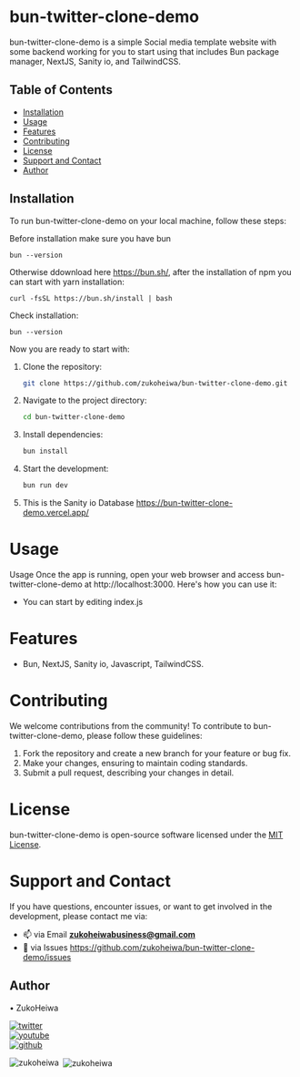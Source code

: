 # bun-twitter-clone-demo

bun-twitter-clone-demo is a simple Social media template website with some backend working for you to start using that includes Bun package manager, NextJS, Sanity io, and TailwindCSS.

## Table of Contents

- [Installation](#installation)
- [Usage](#usage)
- [Features](#features)
- [Contributing](#contributing)
- [License](#license)
- [Support and Contact](#support-and-contact)
- [Author](#author)
## Installation

To run bun-twitter-clone-demo on your local machine, follow these steps:

Before installation make sure you have bun
```
bun --version
```

Otherwise ddownload here https://bun.sh/, after the installation of npm you can start with yarn installation:

```
curl -fsSL https://bun.sh/install | bash
```
Check installation:

```
bun --version
```

Now you are ready to start with:

1. Clone the repository:

    ```bash
   git clone https://github.com/zukoheiwa/bun-twitter-clone-demo.git
    ```
2. Navigate to the project directory:

    ```bash
    cd bun-twitter-clone-demo
    ```
3. Install dependencies:
    ```bash
    bun install
    ```

4. Start the development:
    ```bash
    bun run dev
    ```
5. This is the Sanity io Database https://bun-twitter-clone-demo.vercel.app/ 

# Usage
Usage
Once the app is running, open your web browser and access bun-twitter-clone-demo at http://localhost:3000. Here's how you can use it:

- You can start by editing index.js

# Features
- Bun, NextJS, Sanity io, Javascript, TailwindCSS.

# Contributing
We welcome contributions from the community! To contribute to bun-twitter-clone-demo, please follow these guidelines:
1. Fork the repository and create a new branch for your feature or bug fix.
2. Make your changes, ensuring to maintain coding standards.
3. Submit a pull request, describing your changes in detail.

# License
bun-twitter-clone-demo is open-source software licensed under the [MIT License](https://choosealicense.com/licenses/mit/).

# Support and Contact
If you have questions, encounter issues, or want to get involved in the development, please contact me via:
- 📫 via Email **zukoheiwabusiness@gmail.com**
- 📄 via Issues https://github.com/zukoheiwa/bun-twitter-clone-demo/issues 

## Author
&#8226; ZukoHeiwa
<div>
<a href="https://www.youtube.com/channel/UCt3X0lR50_2yqdj9o3LUpKA" target="blank">
  <img src="https://img.shields.io/badge/@ZukoHeiwa-blue?style=for-the-badge&logo=twitter" alt="twitter" />
</a>
<br>
<a href="https://twitter.com/ZukoHeiwa" target="blank">
  <img src="https://img.shields.io/badge/@ZukoHeiwa-red?style=for-the-badge&logo=youtube" alt="youtube" />
</a>
<br>
<a href="https://github.com/ZukoHeiwa" target="blank">
  <img src="https://img.shields.io/badge/@ZukoHeiwa-black?style=for-the-badge&logo=github" alt="github" />
</a>
</div>

<p><img align="left" src="https://github-readme-stats.vercel.app/api/top-langs?username=zukoheiwa&show_icons=true&locale=en&layout=compact" alt="zukoheiwa" /></p>

<p>&nbsp;<img align="center" src="https://github-readme-stats.vercel.app/api?username=zukoheiwa&show_icons=true&locale=en" alt="zukoheiwa" /></p>
